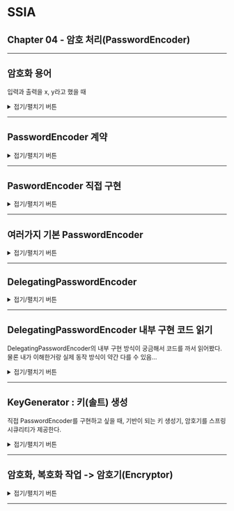 # SSIA
## Chapter 04 - 암호 처리(PasswordEncoder)

---

## 암호화 용어

입력과 출력을 x, y라고 했을 때

<details>
<summary>접기/펼치기 버튼</summary>
<div markdown="1">

### 인코딩(Encoding)
- 주어진 입력에 대한 모든 변환
- 예) x -> y // abc -> cda

### 암호화(Encryption)
- 출력을 얻기 위해, 입력값과 키를 모두 지정해야할 때, 이러한 특수한 인코딩 방법을 '암호화'라고 한다.
- 예) (x, k) -> y

### 복호화 == 역함수 복호화(Reverse Function Decryption)
- 출력과 키값을 이용하여 입력값을 역으로 얻어내는 함수를 이용해, 입력값을 얻어냄
  - 예) (y, k) -> x
- 암호화, 복호화에 사용되는 키가 서로 같을 경우 이 키를 대칭 키라고 한다.

### 비대칭키(Asymmetric Key)
- Encryption, Reverse Function Decryption 에 사용하는 키를 서로 다르게 사용할 때
  - (x, k1) -> y
  - (y, k2) -> x
- 이 때 (k1, k2) 를 키 쌍(key pair)라고 한다.
- 암호화에 사용되는 k1을 공개키(Public Key), k2를 개인키(Private Key)라고 한다.

### 해싱(Hashing)
- 함수가 일방향으로만 작동하는 특수한 인코딩
- 함수의 입력값 x로부터 y를 구할 수 있더라도 출력 y로부터 입력 x를 얻어낼 수 없음
- 하지만 출력 y가 입력 x에 해당하는지 확인할 수 있는 방법이 반드시 있어야한다.
- 결국 해싱 기법은 두가지 함수가 쌍으로 필요하다.
  - x -> y : x에서 y를 얻어내는 함수
  - (x, y) -> boolean : 일치 여부를 얻어내는 함수

### 솔트(Salt)
- 보통 잘 알려진 함수들의 매커니즘은 거의 노출된 경우가 많다. 가능한 모든 암호 케이스에 대해셔 결과 값들을 만들어낼 수 있는데
이 결과를 '레인보우 테이블'이라고 한다. 레인보우 테이블을 만들고, 무차별 공격을 반복해서 암호를 탈취할 수도 있다.
이런 레인보우 테이블 브루트 포스 공격을 어떻게 대응할 수 있을까?
- 해싱함수의 입력에 임의의 값(솔트)을 추가하여 암호화한다.
  - 예를 들어 x만을 이용하여 해싱하면 무조건 y가 된다고 하자. 
  - 하지만 매번 임의로 생성된 솔트(k,l,m, ...)를 더하여 인코딩하면 z1,z2, ... 이렇게 다른 결과값을 만들어낼 수 있다.
  - 최종적으로 만들어진 암호의 특정 위치에 솔트를 두고, 뒤에 결과값을 붙여보자.
  - `x`를 기반으로 `kz1`, `lz2`, `mz3`, ... 와 같이 매번 다른 암호화 결과가 만들어진다. 
- 솔트를 통해서, 함수를 더 강하게 만들고, 결과에서 입력을 얻는 역함수의 적용 난도를 높일 수 있다.
- 참고글) https://jhkimmm.tistory.com/m/24

</div>
</details>

---

## PasswordEncoder 계약

<details>
<summary>접기/펼치기 버튼</summary>
<div markdown="1">

```java
public interface PasswordEncoder {

	String encode(CharSequence rawPassword);
	boolean matches(CharSequence rawPassword, String encodedPassword);
	default boolean upgradeEncoding(String encodedPassword) {
		return false;
	}

}
```
PasswordEncoder 계약을 통해 스프링 시큐리티에 암호를 검증하는 방법을 알려줄 수 있다.
- `encode(...)` : 지정 문자열을 암호화한다. (기능 관점 해시, 암호화)
- `matches(rawPassword, encodedPassword)` : 평문 문자열과 암호화된 패스워드를 비교하여 일치하는 지 여부를 반환한다.
- `upgradeEncoding(...)` : 인코딩 된 암호를 다시 암호화 할 지의 여부
  - 디폴트는 false
  - true를 반환하도록 오버라이드하면 클라이언트 측에서 이를 확인하고, 보안 향상을 위해 기존 암호를 다시 인코딩하도록 할 수 있다.

</div>
</details>

---

## PaswordEncoder 직접 구현
<details>
<summary>접기/펼치기 버튼</summary>
<div markdown="1">

### 가장 단순한 구현
```java
public class PlainTextPasswordEncoder implements PasswordEncoder {

    @Override
    public String encode(CharSequence rawPassword) {
        return rawPassword.toString(); // 암호를 변경하지 않고 그대로 반환
    }

    @Override
    public boolean matches(CharSequence rawPassword, String encodedPassword) {
        return rawPassword.equals(encodedPassword); // 두 문자열이 같은지 확인한다.
    }
}
```
- NoOpPasswordEncoder와 동일한 방식의 구현
- 암호를 단순히 일반 텍스트로 취급한다

### SHA-512로 입력을 해싱하여 암호화하는 PasswordEncoder 구현
```java

public class Sha512PasswordEncoder implements PasswordEncoder {

    @Override
    public String encode(CharSequence rawPassword) {
        return hashWithSHA512(rawPassword.toString());
    }

    private String hashWithSHA512(String input) {
        StringBuilder result = new StringBuilder();
        try {
            MessageDigest messageDigest = MessageDigest.getInstance("SHA-512");
            byte[] digested = messageDigest.digest(input.getBytes());
            for (byte b : digested) {
                result.append(Integer.toHexString(0xFF & b));
            }
            return result.toString(); // 입력의 해시값을 반환함.
        } catch (NoSuchAlgorithmException e) {
            throw new RuntimeException("Bad algorithm", e);
        }
    }

    @Override
    public boolean matches(CharSequence rawPassword, String encodedPassword) {
        String hashedPassword = encode(rawPassword);
        return encodedPassword.equals(hashedPassword);
    }

}
```
- SHA-512 로 원시암호를 해시하여 인코딩하는 방식으로 직접 구현
- 하지만 스프링 시큐리티에서 제공하는 더 좋은 기본 PasswordEncoder 구현체들이 있으므로 차라리 이들을 사용하는 것을 고려해볼만 하다.

</div>
</details>

---

## 여러가지 기본 PasswordEncoder

<details>
<summary>접기/펼치기 버튼</summary>
<div markdown="1">

### StandardPasswordEncoder
```java
PasswordEncoder p = new StandardPasswordEncoder();
PasswordEncoder p = new StandardPasswordEncoder("secret");
```
- `SHA-256` 알고리즘을 사용하여 해싱
- 이제는 사용하지 않는 것이 좋다. (Deprecated)

### Pdkdf2PasswordEncoder
```java
PasswordEncoder p = new Pbkdf2PasswordEncoder();
PasswordEncoder p = new Pbkdf2PasswordEncoder("secret");
PasswordEncoder p = new Pbkdf2PasswordEncoder("secret", 185000, 256);
```
- PBKDF2로 암호를 인코딩
- secret, iterations, hashWidth
  - secret : 키
  - iterations : 암호 인코딩 반복 횟수
  - hashWidth : 해시의 크기
- iterations, hashWidth 값이 클 수록 강력해지지만, 애플리케이션이 소비하는 리소스가 증가한다.

### BCryptPasswordEncoder
```java
PasswordEncoder p = new BCryptPasswordEncoder();
PasswordEncoder p = new BCryptPasswordEncoder(4);

SecureRandom secureRandom = SecureRandom.getInstanceStrong();
PasswordEncoder p = new BCryptPasswordEncoder(4, secureRandom);
```
- bcrypt 강력 해싱함수를 이용한 패스워드 인코더
- strength, SecureRandom
  - strength : 로그 라운드를 나타내는 강도 계수. 해싱 작업이 이용하는 반복 횟수에 영향을 끼친다.
    - 반복 횟수는 2로그 라운드로 계산되고, 이 값은 4~31 사이여야 한다.
  - SecureRandom : 인코딩에 사용되는 SecureRandom

### SCryptPasswordEncoder
```java
PasswordEncoder p = new SCryptPasswordEncoder();
PasswordEncoder p = new SCryptPasswordEncoder(16384, 8, 1, 32, 64);
```
- cpuCost, memoryCost, parallelization, keyLength, saltLength
  - cpuCost : CPU 비용
  - memoryCost : 메모리 비용
  - parallelization : 병렬화 계수
  - keyLength : 키 길이
  - saltLength : 솔트 길이

</div>
</details>

---

## DelegatingPasswordEncoder

<details>
<summary>접기/펼치기 버튼</summary>
<div markdown="1">

### 왜 사용하는가?
- 특정 애플리케이션 버전부터 인코딩 알고리즘을 변경하고 싶을 때
- 현재 사용되던 인코딩 알고리즘의 취약성이 발견되었으나 기존 인코딩 방식을 쉽게 변경할 수 없을 때
- 결국 하나의 애플리케이션에서 여러 방식의 해시를 지원해야 한다.

### 특징
![picture-04-03.jpg](imgs/picture-04-03.jpg)

![picture-04-04.jpg](imgs/picture-04-04.jpg)

- 내부적으로 여러가지 PasswordEncoder 구현체를 가지고 있고, 이들에게 인코딩을 한뒤 각각의 인코더에 대응하는 접두사를 암호 앞에 붙여서
꾸며줌 (데코레이터)
- 접두사를 기준으로 올바른 PasswordEncoder 구현체에게 작업을 위임
- 만약 기존에 DelegatingPasswordEncoder를 사용하지 않았더라도, 기존의 접두사를 붙이지 않는 PasswordEncoder를 내부적으로
디폴트 패스워드인코더로 설정하여 새로 변경하는 패스워드 인코딩 방식으로 점진적으로 변경시킬 수 있도록 할 수 있음
  - `setDefaultPasswordEncoderForMatches` 메서드를 통해 지정할 수 있다.

### 예시
```java
Map<String, PasswordEncoder> encoders = Map.of(
        "noop", NoOpPasswordEncoder.getInstance(),
        "bcrypt", new BCryptPasswordEncoder(),
        "scrypt", new SCryptPasswordEncoder()
);

passwordEncoder = new DelegatingPasswordEncoder("bcrypt", encoders);
```
- 이와 같이 설정하면 이 DelegatingPasswordEncoder는 내부적으로 3개의 패스워드 인코더를 가진다.
- 기본적인 인코딩 전략은 "bcrypt" 에 대응하는 BCryptPasswordEncoder 이므로 이를 통해 새로 들어오는 암호를 인코딩한다.
- 물론, DB에 bcrypt 말고 다른 인코딩으로 저장된 암호들이 있더라도 이들에 대해서는 해당 방식을 지원하는 패스워드 인코더를
내부적으로 포함하게 해서 match 할 수 있다.
  - upgradeEncoding 메서드가 오버라이드 되어 있으므로, 다른 방식의 인코딩 암호들을 bcrypt 방식으로 갱신하도록 할 수 있다.

```text
{bcrypt}$2a$10$xn3LI/AjqicFYZFruSwve.681477XaVNaUQbrlgioaWPn4tlKsnmG
```
- DB에 저장된 암호가 위와 같을 때, 앞의 접두사 `{bcrpyt}`를 읽고 내부적으로 매핑된 BCryptPasswordEncoder에게 작업을 위임한다.
```text
{noop}12345
```
- DB에 저장된 암호가 위와 같을 때, 앞의 접두사 `{noop}`를 읽고 내부적으로 등록한 NoOpPasswordEncoder에게 작업을 위임한다.


### 스프링 시큐리티에서 제공하는 정적 메서드
```java
	public static PasswordEncoder createDelegatingPasswordEncoder() {
		String encodingId = "bcrypt";
		Map<String, PasswordEncoder> encoders = new HashMap<>();
		encoders.put(encodingId, new BCryptPasswordEncoder());
		encoders.put("ldap", new org.springframework.security.crypto.password.LdapShaPasswordEncoder());
		encoders.put("MD4", new org.springframework.security.crypto.password.Md4PasswordEncoder());
		encoders.put("MD5", new org.springframework.security.crypto.password.MessageDigestPasswordEncoder("MD5"));
		encoders.put("noop", org.springframework.security.crypto.password.NoOpPasswordEncoder.getInstance());
		encoders.put("pbkdf2", new Pbkdf2PasswordEncoder());
		encoders.put("scrypt", new SCryptPasswordEncoder());
		encoders.put("SHA-1", new org.springframework.security.crypto.password.MessageDigestPasswordEncoder("SHA-1"));
		encoders.put("SHA-256",
				new org.springframework.security.crypto.password.MessageDigestPasswordEncoder("SHA-256"));
		encoders.put("sha256", new org.springframework.security.crypto.password.StandardPasswordEncoder());
		encoders.put("argon2", new Argon2PasswordEncoder());
		return new DelegatingPasswordEncoder(encodingId, encoders);
	}
```
- `PasswordEncoderFactories.createDelegatingPasswordEncoder()`를 사용하면
스프링 시큐리티에서 제공하는 DelegatingPasswordEncoder를 사용할 수 있다.

### (참고) 디자인패턴 - Composite 패턴
![composite-pattern](imgs/composite-pattern.jpg)

이 클래스는 Composite 패턴이 적용됐다.

- Client : AuthenticationProvider
- Component : PasswordEncoder
- Leaf : 다른 패스워드 인코더들
- Composite : DelegatingPasswordEncoder

</div>
</details>

---

## DelegatingPasswordEncoder 내부 구현 코드 읽기

DelegatingPasswordEncoder의 내부 구현 방식이 궁금해서 코드를 까서 읽어봤다.
물론 내가 이해한거랑 실제 동작 방식이 약간 다를 수 있음...

<details>
<summary>접기/펼치기 버튼</summary>
<div markdown="1">

### 상태
```java
public class DelegatingPasswordEncoder implements PasswordEncoder {

	private static final String PREFIX = "{";

	private static final String SUFFIX = "}";

	private final String idForEncode;

	private final PasswordEncoder passwordEncoderForEncode;

	private final Map<String, PasswordEncoder> idToPasswordEncoder;

	private PasswordEncoder defaultPasswordEncoderForMatches = new UnmappedIdPasswordEncoder();

}
```
- `PREFIX`, `SUFFIX` : 실제 DB에 저장되는 비밀번호는 `{…}...` 형태로 저장되는데 앞의 `{...}` 을 위하여 갖고 있는 static 상수
- `idForEncode` : 이 인스턴스에서 인코딩에 사용하는 인코더의 id
- `passwordEncoderForEncoder` : 새로 인코딩에 사용하는 PasswordEncoder
- `idToPasswordEncoder` : 등록한 PasswordEncoder들의 Map
  - key : id (접두사 `{...}` 기준 `...` 가 등록됨)
  - value : PasswordEncoder
- `defaultPasswordEncoderForMatches` : 접두사가 없는(DelegatingPasswordEncoder 이전 방식으로 인코딩된) 패스워드들을 매칭할 디폴트 패스워드 인코더
  - 기존의 패스워드 인코딩 방식을 더 이상 사용하지 않고, DelegatingPasswordEncoder를 통해 다른 패스워드 인코딩 방식으로 점진적으로 변경하고 싶을 경우
  이곳에 기존에 쓰던 패스워드 인코더를 두면된다.
  - `setDefaultPasswordEncoderForMatches` 메서드를 사용하여 기존 인코더를 두면 되고 따로 지정하지 않으면 디폴트로 내부 클래스인
  `UnmappedIdPasswordEncoder` 인스턴스가 할당된다.

### 생성자
```java
public DelegatingPasswordEncoder(String idForEncode, Map<String, PasswordEncoder> idToPasswordEncoder) {
    if (idForEncode == null) {
        throw new IllegalArgumentException("idForEncode cannot be null");
    }
    if (!idToPasswordEncoder.containsKey(idForEncode)) {
        throw new IllegalArgumentException(
                "idForEncode " + idForEncode + "is not found in idToPasswordEncoder " + idToPasswordEncoder);
    }
    for (String id : idToPasswordEncoder.keySet()) {
        if (id == null) {
            continue;
        }
        if (id.contains(PREFIX)) {
            throw new IllegalArgumentException("id " + id + " cannot contain " + PREFIX);
        }
        if (id.contains(SUFFIX)) {
            throw new IllegalArgumentException("id " + id + " cannot contain " + SUFFIX);
        }
    }
    this.idForEncode = idForEncode;
    this.passwordEncoderForEncode = idToPasswordEncoder.get(idForEncode);
    this.idToPasswordEncoder = new HashMap<>(idToPasswordEncoder);
}
```
- 유효성 검사
  - idForEncode : 인코딩에 사용할 패스워드 인코더의 id
    - null이여선 안 된다.
  - idToPasswordEncoder : 패스워드 인코더들의 Map
    - `(idForEncode, 인코딩에_사용하는_패스워드_인코더)`가 반드시 내부 요소로 존재해야한다.
    - id가 null인 key가 있어도 된다. (근데 이런 id를 쓰지 않는게 좋을 것이다)
    - id는 `{` 또는 `}`
- 인스턴스 변수 할당

### 인코딩 (encode)
```java
@Override
public String encode(CharSequence rawPassword) {
    return PREFIX + this.idForEncode + SUFFIX + this.passwordEncoderForEncode.encode(rawPassword);
}
```
- 파라미터 : `rawPassword`(평문 패스워드)
- `rawPassword` 앞에 접두사(`{id}`)를 붙이고, 실제 `rawPassword`의 인코딩을 `passwordEncoderForEncode`에게 위임하여 결합한다.
- 실제 인코딩을 내부적으로 가진 인코더에게 위임하고, 앞에 접두사를 붙이는 역할을 수행함. (데코레이터)

### 매칭(match)
```java
@Override
public boolean matches(CharSequence rawPassword, String prefixEncodedPassword) {
    if (rawPassword == null && prefixEncodedPassword == null) {
        return true;
    }
    String id = extractId(prefixEncodedPassword);
    PasswordEncoder delegate = this.idToPasswordEncoder.get(id);
    if (delegate == null) {
        return this.defaultPasswordEncoderForMatches.matches(rawPassword, prefixEncodedPassword);
    }
    String encodedPassword = extractEncodedPassword(prefixEncodedPassword);
    return delegate.matches(rawPassword, encodedPassword);
}
```
- 파라미터 : `rawPassword`(원본 암호), `prefixedEncodedPassword`(저장된 암호 : 접두사가 붙어있다)
- `rawPassword`가 null이고, `prefixedEncodedPassword`가 null이면 true
  - 보통 DB에 비밀번호를 저장할 때 null로 저장하는 것을 허락하진 않을 것이므로 이 조건에 의해 통과되는 일은 없을 듯하다.
- `extractId(prefixedPassword)` 를 통해, id를 추출한다.
  - 앞의 접두사 `{id}` 안에 둘러싸여진 id가 추출된다.
- `id`를 통해서, 대응하는 `passwordEncoder`인 `delegate` 를 찾아낸다.
  - 찾아낸 `delegate`가 null이면? : 맞는 PasswordEncoder가 등록되어 있지 않다는 뜻이다. 이것의 인증처리는 디폴트 패스워드 인코더인
  `defaultPasswordEncoderForMatches` 에게 위임한다. 우리가 기존 방식 인코딩을 사용하다가, `DelegatingPasswordEncoder`로 인코딩 방식을
  변경하였을 경우, 기존 방식의 인코딩 암호의 인증은 디폴트 패스워드 인코더에게 인증 로직을 위임할 수 있는 것이다.
- `delegate`가 존재하면 접두사 뒤의 실제 인코딩 암호를 추출하고(`encodedPassword`), `delegate`에게 위임하여, rawPassword와 매칭한다.

### 패스워드를 다시 인코딩할 것인지 여부(upgradeEncoding)
```java
@Override
public boolean upgradeEncoding(String prefixEncodedPassword) {
    String id = extractId(prefixEncodedPassword);
    if (!this.idForEncode.equalsIgnoreCase(id)) {
        return true;
    }
    else {
        String encodedPassword = extractEncodedPassword(prefixEncodedPassword);
        return this.idToPasswordEncoder.get(id).upgradeEncoding(encodedPassword);
    }
}
```
- 파라미터 : prefixEncodedPassword
- PasswordEncoder 계약의 `upgradeEncoding` : 비밀번호를 다시 인코딩할 지 여부를 묻는 메서드
  - true를 반환하는 것은 비밀번호를 다시 인코딩 요청하길 원한다는 응답이다.
  - false를 반환하는 것은 비밀번호를 다시 인코딩 할 필요가 없다는 응답이다.
- 절차 : `prefixEncodedPassword` 의 접두사로부터 id를 추출하고, 이것이 현재 `idForEncode`(인코딩에 사용하는 인코더의 id)의 id와
  비교했을 때
  - 일치하지 않으면 : 다시 인코딩하길 원한다고 응답한다. (현재 인코더에 맞게 다시 암호를 인코딩해달라고 요청)
  - 일치하면 : 접두사 뒷부분의 encodedPassword를 추출하고, 접두사에 맞는 PasswordEncoder에게 upgradeEncoding 처리를 위임한다.
    (인코더에게 새로 갱신할지 물어본다.)
- 클라이언트는 여기서 반환된 bool 값을 확인하고 인코딩 갱신 요청 여부를 판단할 것이다.

### 디폴트 패스워드 인코더 지정
```java
public void setDefaultPasswordEncoderForMatches(PasswordEncoder defaultPasswordEncoderForMatches) {
    if (defaultPasswordEncoderForMatches == null) {
        throw new IllegalArgumentException("defaultPasswordEncoderForMatches cannot be null");
    }
    this.defaultPasswordEncoderForMatches = defaultPasswordEncoderForMatches;
}
```
- 암호의 접두사가 없을 경우 처리할 디폴트 패스워드 인코더를 지정한다.
- Delegating 방식을 쓰기 이전에 다른 패스워드 인코더를 사용하였을 경우 보통 접두사가 없는 인코딩 패스워드를 사용했을텐데, DelegatingPassword 방식으로 넘어오고 싶을 때 이 방식을 이용하면 된다.


### 내부 구현 메서드
```java
private String extractId(String prefixEncodedPassword) {
    if (prefixEncodedPassword == null) {
        return null;
    }
    int start = prefixEncodedPassword.indexOf(PREFIX);
    if (start != 0) {
        return null;
    }
    int end = prefixEncodedPassword.indexOf(SUFFIX, start);
    if (end < 0) {
        return null;
    }
    return prefixEncodedPassword.substring(start + 1, end);
}

private String extractEncodedPassword(String prefixEncodedPassword) {
    int start = prefixEncodedPassword.indexOf(SUFFIX);
    return prefixEncodedPassword.substring(start + 1);
}
```
- `extractId` : prefixEncodedPassword의 접두사 `{id}` 에서 `id` 을 추출한다.
  - 예) {noop}Aakb7fle3 → noop
- `extractEncodedPassword` : prefixEncodedPassword의 접두사 뒷부분을 추출한다.
  - 예) {noop}Aakb7fle3 → Aakb7fle3

### UnmappedIdPasswordEncoder
```java
private class UnmappedIdPasswordEncoder implements PasswordEncoder {

    @Override
    public String encode(CharSequence rawPassword) {
        throw new UnsupportedOperationException("encode is not supported");
    }

    @Override
    public boolean matches(CharSequence rawPassword, String prefixEncodedPassword) {
        String id = extractId(prefixEncodedPassword);
        throw new IllegalArgumentException("There is no PasswordEncoder mapped for the id \"" + id + "\"");
    }

}
```
- 기본적으로 등록되는 `defaultPasswordEncoderForMatches` 인스턴스의 클래스
- matches 메서드를 다시 읽어보면 암호의 접두사에 해당하는 passwordEncoder가 없을 때 디폴트 패스워드 인코더가 호출된다.
- 그런데 우리가 디폴트 패스워드 인코더를 등록하지 않으면 이 인스턴스가 호출되어 예외가 발생한다.
- DB에 암호가 저장되어 있는데, 이에 대응하는 패스워드 인코더가 어디에도 없으므로(심지어 디폴트 패스워드 인코더도 등록되지 않음) 예외가 발생하는
것이다.


</div>
</details>

---

## KeyGenerator : 키(솔트) 생성

직접 PasswordEncoder를 구현하고 싶을 때, 기반이 되는 키 생성기, 암호기를 스프링 시큐리티가 제공한다.

<details>
<summary>접기/펼치기 버튼</summary>
<div markdown="1">

### StringKeyGenerator
```java
public interface StringKeyGenerator {
	String generateKey();
}
```
```java
StringKeyGenerator keyGenerator = KeyGenerators.string();
String salt = keyGenerator.generateKey();
```
- 이 방식으로 생성된 StringKeyGenerator는 8바이트 키(솔트)를 생성하고, 이를 16진수 문자열로 인코딩한다.

### BytesKeyGenerator
```java
public interface BytesKeyGenerator {

	int getKeyLength();
	byte[] generateKey();

}
```
- 바이트 배열 형태로 키를 반환한다.
- 바이트 배열의 길이도 반환
```java
BytesKeyGenerator keyGenerator = KeyGenerators.secureRandom();

byte[] key = keyGenerator.generateKey();
int keyLength = keyGenerator.getKeyLength();
```
- 이 방식을 사용하면 8바이트 배열의 key를 생성한다.
- 매번 다른 솔트가 생성된다.
```java
BytesKeyGenerator keyGenerator = KeyGenerators.secureRandom(16);
```
- 바이트 길이를 지정할 수 있다.
```java
BytesKeyGenerator keyGenerator = KeyGenerators.shared(16);

byte[] key1 = keyGenerator.generateKey();
byte[] key2 = keyGenerator.generateKey();

log.info("key1 = {}", key1);
log.info("key2 = {}", key2);
assertThat(key1).isEqualTo(key2);
```
- 매번 같은 키(솔트)를 생성하고 싶을 때 이 방식을 사용하면 된다.

</div>
</details>

---

## 암호화, 복호화 작업 -> 암호기(Encryptor)

<details>
<summary>접기/펼치기 버튼</summary>
<div markdown="1">

### 암호기
```java
public interface BytesEncryptor {
	byte[] encrypt(byte[] byteArray);
	byte[] decrypt(byte[] encryptedByteArray);
}
```
```java
public interface TextEncryptor {
	String encrypt(String text);
	String decrypt(String encryptedText);
}

```
- 암호화 알고리즘을 구현하는 객체
- BytesEncryptor, TextEncryptor 두 유형의 암호기가 정의됨
  - 역할은 비슷하지만 타입이 다름
  - Bytes : 바이트 배열로 관리
  - Text : string으로 관리

### BytesEncryptor
```java
String password = "secret";
String salt = KeyGenerators.string().generateKey();
String valueToEncrypt = "캬루";
byte[] rawBytes = valueToEncrypt.getBytes();

//BytesEncryptor encryptor = Encryptors.standard(password, salt); // 더 약함 ---> CBC(암호 블록 체인) 이용
BytesEncryptor encryptor = Encryptors.stronger(password, salt); // 더 강함 --> 256바이트 AES 암호화, GCM 사용
byte[] encrypted = encryptor.encrypt(rawBytes);
byte[] decrypted = encryptor.decrypt(encrypted); // rawBytes와 같음
```
- Encryptors.standard 또는 Encryptors.stronger 사용

### Text Encryptor
```java
String valueToEncrypt = "캬루";
TextEncryptor encryptor = Encryptors.noOpText();
String encrypted = encryptor.encrypt(valueToEncrypt);
```
- 평문으로 관리

```java
String password = "secret";
String salt = KeyGenerators.string().generateKey();
String valueToEncrypt = "캬루";

//TextEncryptor encryptor = Encryptors.text(password, salt); // 내부적으로 Encryptors.standard() 사용
TextEncryptor encryptor = Encryptors.delux(password, salt); // 내부적으로 Encryptors.stronger() 사용
String encrypted = encryptor.encrypt(valueToEncrypt);
String decrypted = encryptor.decrypt(encrypted);
```
- 패스워드, 솔트를 섞은 형태
- Encryptors.text 보다 Encryptors.delux가 더 강하다.

```java
TextEncryptor encryptor = Encryptors.queryableText(password, salt);
String encrypted1 = encryptor.encrypt(valueToEncrypt);
String encrypted2 = encryptor.encrypt(valueToEncrypt); // 매번 같다
```
- Encryptors.queryableText는 매번 같은 결과를 반환한다.
- deprecated됨


</div>
</details>

---

